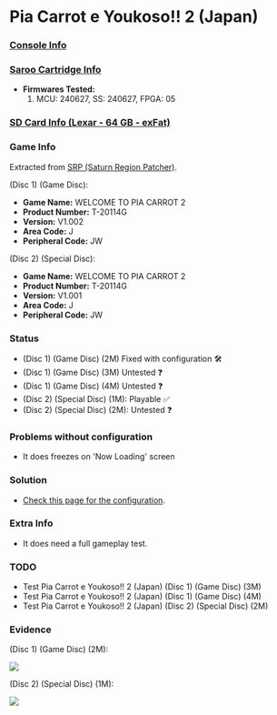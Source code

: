 # Pia Carrot e Youkoso!! 2 (Japan)

### [Console Info](../../../../Info/Consoles/VA13/README.md)

### [Saroo Cartridge Info](../../../../Info/Cartridges/RetroGameParadiseStore/1.32F/README.md)

- <b>Firmwares Tested:</b>
  1. MCU: 240627, SS: 240627, FPGA: 05

### [SD Card Info (Lexar - 64 GB - exFat)](../../../../Info/SdCards/Lexar/64GB/exfat/README.md)

### Game Info

Extracted from [SRP (Saturn Region Patcher)](https://segaxtreme.net/resources/saturn-region-patcher.81/download).

(Disc 1) (Game Disc):

- <b>Game Name:</b> WELCOME TO PIA CARROT 2
- <b>Product Number:</b> T-20114G
- <b>Version:</b> V1.002
- <b>Area Code:</b> J
- <b>Peripheral Code:</b> JW

(Disc 2) (Special Disc):

- <b>Game Name:</b> WELCOME TO PIA CARROT 2
- <b>Product Number:</b> T-20114G
- <b>Version:</b> V1.001
- <b>Area Code:</b> J
- <b>Peripheral Code:</b> JW

### Status

- (Disc 1) (Game Disc) (2M) Fixed with configuration :hammer_and_wrench:
- (Disc 1) (Game Disc) (3M) Untested :question:
- (Disc 1) (Game Disc) (4M) Untested :question:
- (Disc 2) (Special Disc) (1M): Playable :white_check_mark:
- (Disc 2) (Special Disc) (2M): Untested :question:

### Problems without configuration

- It does freezes on 'Now Loading' screen

### Solution

- [Check this page for the configuration](https://github.com/williamdsw/saroo-configuration-list/blob/master/J/T-20114G/README.md).

### Extra Info

- It does need a full gameplay test.

### TODO

- Test Pia Carrot e Youkoso!! 2 (Japan) (Disc 1) (Game Disc) (3M)
- Test Pia Carrot e Youkoso!! 2 (Japan) (Disc 1) (Game Disc) (4M)
- Test Pia Carrot e Youkoso!! 2 (Japan) (Disc 2) (Special Disc) (2M)

### Evidence

(Disc 1) (Game Disc) (2M):

[![](https://img.youtube.com/vi/fYEm7gOIvNc/0.jpg)](https://www.youtube.com/watch?v=fYEm7gOIvNc)

(Disc 2) (Special Disc) (1M):

[![](https://img.youtube.com/vi/EWZdaqcutXM/0.jpg)](https://www.youtube.com/watch?v=EWZdaqcutXM)
